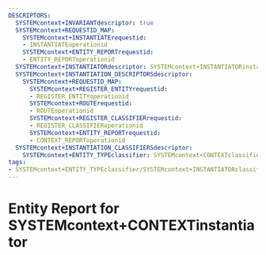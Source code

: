 ```yaml
---
DESCRIPTORS:
  SYSTEMcontext+INVARIANTdescriptor: true
  SYSTEMcontext+REQUESTID_MAP:
    SYSTEMcontext+INSTANTIATErequestid:
    - INSTANTIATEoperationid
    SYSTEMcontext+ENTITY_REPORTrequestid:
    - ENTITY_REPORToperationid
  SYSTEMcontext+INSTANTIATORdescriptor: SYSTEMcontext+INSTANTIATORinstantiator
  SYSTEMcontext+INSTANTIATION_DESCRIPTORSdescriptor:
    SYSTEMcontext+REQUESTID_MAP:
      SYSTEMcontext+REGISTER_ENTITYrequestid:
      - REGISTER_ENTITYoperationid
      SYSTEMcontext+ROUTErequestid:
      - ROUTEoperationid
      SYSTEMcontext+REGISTER_CLASSIFIERrequestid:
      - REGISTER_CLASSIFIERoperationid
      SYSTEMcontext+ENTITY_REPORTrequestid:
      - CONTEXT_REPORToperationid
  SYSTEMcontext+INSTANTIATION_CLASSIFIERSdescriptor:
    SYSTEMcontext+ENTITY_TYPEclassifier: SYSTEMcontext+CONTEXTclassifier_value
tags:
- SYSTEMcontext+ENTITY_TYPEclassifier/SYSTEMcontext+INSTANTIATORclassifier_value
---
```

# Entity Report for SYSTEMcontext+CONTEXTinstantiator


